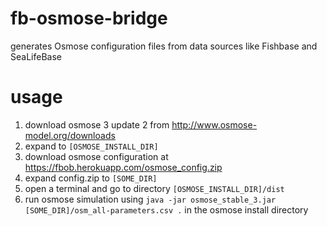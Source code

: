 # fb-osmose-bridge
generates Osmose configuration files from data sources like Fishbase and SeaLifeBase

# usage

1. download osmose 3 update 2 from http://www.osmose-model.org/downloads
1. expand to ```[OSMOSE_INSTALL_DIR]```
1. download osmose configuration at https://fbob.herokuapp.com/osmose_config.zip
1. expand config.zip to ```[SOME_DIR]```
1. open a terminal and go to directory ```[OSMOSE_INSTALL_DIR]/dist```
1. run osmose simulation using ```java -jar osmose_stable_3.jar [SOME_DIR]/osm_all-parameters.csv .``` in the osmose install directory
